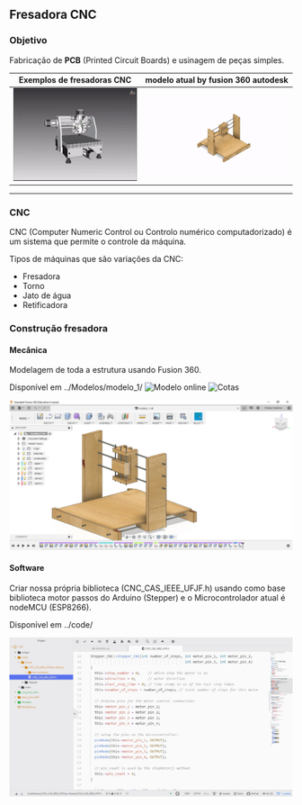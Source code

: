 ## Fresadora CNC

### Objetivo
  Fabricação de **PCB** (Printed Circuit Boards) e usinagem de peças simples.

| **Exemplos de fresadoras CNC** | **modelo atual** by fusion 360 autodesk |
| --- | --- |
| ![gif exemple](img_and_video/exemple.gif) | ![gif model](img_and_video/model_01.gif) |

<hr>

### CNC
  CNC (Computer Numeric Control ou Controlo numérico computadorizado) é um sistema que permite o controle da máquina.

  Tipos de máquinas que são variações da CNC:
  * Fresadora
  * Torno
  * Jato de água
  * Retificadora

### Construção fresadora
  #### Mecânica
  Modelagem de toda a estrutura usando Fusion 360. 
  
  Disponível em ../Modelos/modelo_1/
  ![Modelo online](https://a360.co/2vpg6Jw)
  ![Cotas](https://a360.co/2vqaM8Y)
  
![CAD](img_and_video/caddd.jpg)

  #### Software
  Criar nossa própria biblioteca (CNC_CAS_IEEE_UFJF.h) usando como base biblioteca motor passos do Arduino (Stepper) e o Microcontrolador atual é nodeMCU (ESP8266). 
  
  Disponível em ../code/
  
![code](img_and_video/photo_code.jpg)
